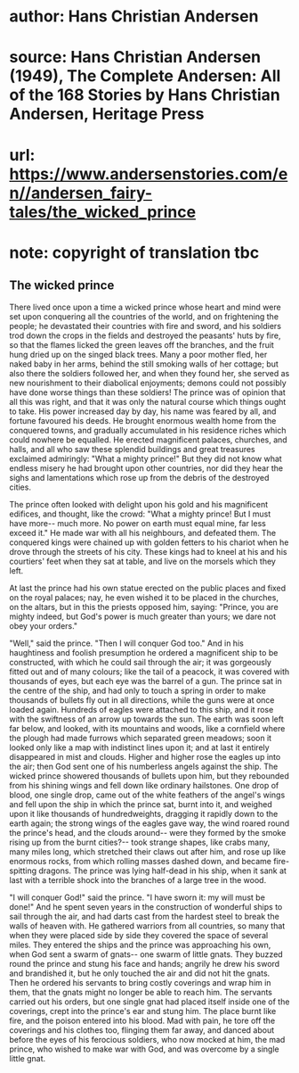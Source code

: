 # author: Hans Christian Andersen
# source: Hans Christian Andersen (1949), The Complete Andersen: All of the 168 Stories by Hans Christian Andersen, Heritage Press
# url: https://www.andersenstories.com/en//andersen_fairy-tales/the_wicked_prince
# note: copyright of translation tbc

## The wicked prince 

There lived once upon a time a wicked prince whose heart and mind were
set upon conquering all the countries of the world, and on frightening
the people; he devastated their countries with fire and sword, and his
soldiers trod down the crops in the fields and destroyed the peasants'
huts by fire, so that the flames licked the green leaves off the
branches, and the fruit hung dried up on the singed black trees. Many a
poor mother fled, her naked baby in her arms, behind the still smoking
walls of her cottage; but also there the soldiers followed her, and when
they found her, she served as new nourishment to their diabolical
enjoyments; demons could not possibly have done worse things than these
soldiers! The prince was of opinion that all this was right, and that it
was only the natural course which things ought to take. His power
increased day by day, his name was feared by all, and fortune favoured
his deeds. He brought enormous wealth home from the conquered towns, and
gradually accumulated in his residence riches which could nowhere be
equalled. He erected magnificent palaces, churches, and halls, and all
who saw these splendid buildings and great treasures exclaimed
admiringly: "What a mighty prince!" But they did not know what endless
misery he had brought upon other countries, nor did they hear the sighs
and lamentations which rose up from the debris of the destroyed cities.

The prince often looked with delight upon his gold and his magnificent
edifices, and thought, like the crowd: "What a mighty prince! But I
must have more-- much more. No power on earth must equal mine, far less
exceed it." He made war with all his neighbours, and defeated them. The
conquered kings were chained up with golden fetters to his chariot when
he drove through the streets of his city. These kings had to kneel at
his and his courtiers' feet when they sat at table, and live on the
morsels which they left.

At last the prince had his own statue erected on the public places and
fixed on the royal palaces; nay, he even wished it to be placed in the
churches, on the altars, but in this the priests opposed him, saying:
"Prince, you are mighty indeed, but God's power is much greater than
yours; we dare not obey your orders."

"Well," said the prince. "Then I will conquer God too." And in his
haughtiness and foolish presumption he ordered a magnificent ship to be
constructed, with which he could sail through the air; it was gorgeously
fitted out and of many colours; like the tail of a peacock, it was
covered with thousands of eyes, but each eye was the barrel of a gun.
The prince sat in the centre of the ship, and had only to touch a spring
in order to make thousands of bullets fly out in all directions, while
the guns were at once loaded again. Hundreds of eagles were attached to
this ship, and it rose with the swiftness of an arrow up towards the
sun. The earth was soon left far below, and looked, with its mountains
and woods, like a cornfield where the plough had made furrows which
separated green meadows; soon it looked only like a map with indistinct
lines upon it; and at last it entirely disappeared in mist and clouds.
Higher and higher rose the eagles up into the air; then God sent one of
his numberless angels against the ship. The wicked prince showered
thousands of bullets upon him, but they rebounded from his shining wings
and fell down like ordinary hailstones. One drop of blood, one single
drop, came out of the white feathers of the angel's wings and fell upon
the ship in which the prince sat, burnt into it, and weighed upon it
like thousands of hundredweights, dragging it rapidly down to the earth
again; the strong wings of the eagles gave way, the wind roared round
the prince's head, and the clouds around-- were they formed by the
smoke rising up from the burnt cities?-- took strange shapes, like crabs
many, many miles long, which stretched their claws out after him, and
rose up like enormous rocks, from which rolling masses dashed down, and
became fire-spitting dragons. The prince was lying half-dead in his
ship, when it sank at last with a terrible shock into the branches of a
large tree in the wood.

"I will conquer God!" said the prince. "I have sworn it: my will must
be done!" And he spent seven years in the construction of wonderful
ships to sail through the air, and had darts cast from the hardest steel
to break the walls of heaven with. He gathered warriors from all
countries, so many that when they were placed side by side they covered
the space of several miles. They entered the ships and the prince was
approaching his own, when God sent a swarm of gnats-- one swarm of
little gnats. They buzzed round the prince and stung his face and hands;
angrily he drew his sword and brandished it, but he only touched the air
and did not hit the gnats. Then he ordered his servants to bring costly
coverings and wrap him in them, that the gnats might no longer be able
to reach him. The servants carried out his orders, but one single gnat
had placed itself inside one of the coverings, crept into the prince's
ear and stung him. The place burnt like fire, and the poison entered
into his blood. Mad with pain, he tore off the coverings and his clothes
too, flinging them far away, and danced about before the eyes of his
ferocious soldiers, who now mocked at him, the mad prince, who wished to
make war with God, and was overcome by a single little gnat.
